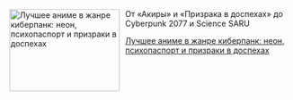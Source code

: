 <!--2025-08-26 19:15:23-->
<div class="yb">
  <div class="rss kino_teatr"><a href="https://www.kino-teatr.ru/blog/y2025/8-26/2075/" title="Лучшее аниме в жанре киберпанк: неон, психопаспорт и призраки в доспехах"><img src="https://www.kino-teatr.ru/blog/5/7/2075/poster.jpg" width="196" height="147" align="left" hspace="5" style="margin: 0px 10px 0px 5px" alt="Лучшее аниме в жанре киберпанк: неон, психопаспорт и призраки в доспехах"/></a>От «Акиры» и «Призрака в доспехах» до Cyberpunk 2077 и Science SARU <p class="titl"><a href="https://www.kino-teatr.ru/blog/y2025/8-26/2075/">Лучшее аниме в жанре киберпанк: неон, психопаспорт и призраки в доспехах</a></p></div>
</div>
